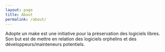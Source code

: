 ```yaml
---
layout: page
title: About
permalink: /about/
---
```


Adopte un make est une initiative pour la préservation des logiciels libres. Son but est
de mettre en relation des logiciels orphelins et des développeurs/mainteneurs potentiels.
